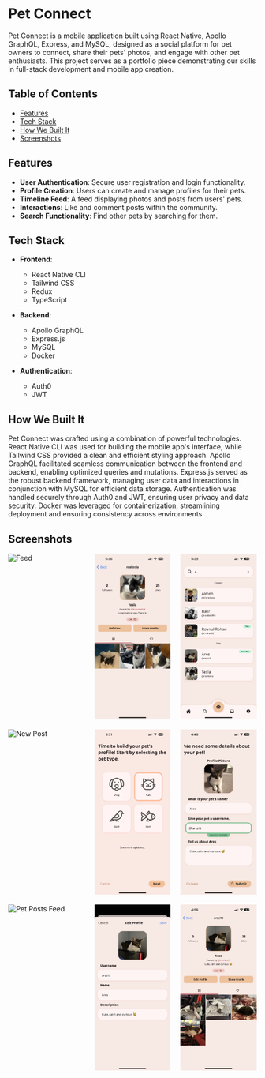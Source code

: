 # Pet Connect

Pet Connect is a mobile application built using React Native, Apollo GraphQL, Express, and MySQL, designed as a social platform for pet owners to connect, share their pets' photos, and engage with other pet enthusiasts. This project serves as a portfolio piece demonstrating our skills in full-stack development and mobile app creation.

## Table of Contents

-   [Features](#features)
-   [Tech Stack](#tech-stack)
-   [How We Built It](#how-we-built-it)
-   [Screenshots](#screenshots)

## Features

-   **User Authentication**: Secure user registration and login functionality.
-   **Profile Creation**: Users can create and manage profiles for their pets.
-   **Timeline Feed**: A feed displaying photos and posts from users' pets.
-   **Interactions**: Like and comment posts within the community.
-   **Search Functionality**: Find other pets by searching for them.

## Tech Stack

-   **Frontend**:

    -   React Native CLI
    -   Tailwind CSS
    -   Redux
    -   TypeScript

-   **Backend**:

    -   Apollo GraphQL
    -   Express.js
    -   MySQL
    -   Docker

-   **Authentication**:
    -   Auth0
    -   JWT

## How We Built It

Pet Connect was crafted using a combination of powerful technologies. React Native CLI was used for building the mobile app's interface, while Tailwind CSS provided a clean and efficient styling approach. Apollo GraphQL facilitated seamless communication between the frontend and backend, enabling optimized queries and mutations. Express.js served as the robust backend framework, managing user data and interactions in conjunction with MySQL for efficient data storage. Authentication was handled securely through Auth0 and JWT, ensuring user privacy and data security. Docker was leveraged for containerization, streamlining deployment and ensuring consistency across environments.

## Screenshots

<div style="display: grid; grid-template-columns: repeat(3, 1fr); gap: 20px;">
    <img src="/assets//screenshots/Feed.PNG" alt="Feed"/>
    <img src="/assets//screenshots/OthersPetProfile.PNG" alt="Other's Pet Profile"/>

<img src="/assets//screenshots/Search.PNG" alt="Search"/>
<img src="/assets//screenshots/NewPostForm.PNG" alt="New Post"/>

<img src="/assets//screenshots/PetCreationSelection.PNG" alt="Pet Creation Selection"/>
<img src="/assets//screenshots/PetCreationForm.PNG" alt="Pet Creation Form"/>

<img src="/assets//screenshots/PetPostsFeed.PNG" alt="Pet Posts Feed"/>
<img src="/assets//screenshots/EditPetProfileForm.PNG" alt="Edit Pet Profile Form"/>

<img src="/assets//screenshots/OwnedPetProfile.PNG" alt="Owned Pet Profile"/>
</div>
